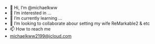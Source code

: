 - 👋 Hi, I’m @michaelkww
- 👀 I’m interested in ...
- 🌱 I’m currently learning ...
- 💞️ I’m looking to collaborate abour setting my wife ReMarkable2 & etc
- 📫 How to reach me 
- michaelkww2199@icloud.com

<!---
michaelkww/michaelkww is a ✨ special ✨ repository because its `README.md` (this file) appears on your GitHub profile.
You can click the Preview link to take a look at your changes.
--->
